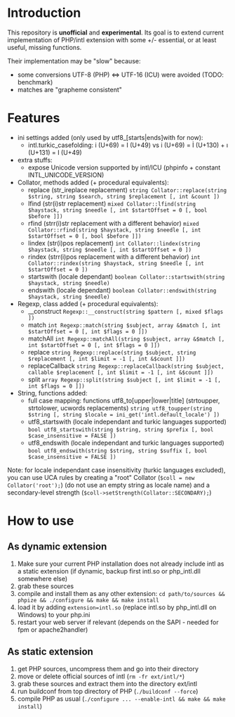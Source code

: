 # Introduction

This repository is **unofficial** and **experimental**. Its goal is to extend current implementation of PHP/intl extension with some +/- essential, or at least useful, missing functions.

Their implementation may be "slow" because:
* some conversions UTF-8 (PHP) <=> UTF-16 (ICU) were avoided (TODO: benchmark)
* matches are "grapheme consistent"

# Features

* ini settings added (only used by utf8_[starts|ends]with for now):
  * intl.turkic_casefolding: i (U+69) = I (U+49) vs i (U+69) = İ (U+130) + ı (U+131) = I (U+49)
* extra stuffs:
  * expose Unicode version supported by intl/ICU (phpinfo + constant INTL_UNICODE_VERSION)
* Collator, methods added (+ procedural equivalents):
  * replace (str_ireplace replacement) `string Collator::replace(string $string, string $search, string $replacement [, int &count ])`
  * lfind (str(i)str replacement) `mixed Collator::lfind(string $haystack, string $needle [, int $startOffset = 0 [, bool $before ]])`
  * rfind (strr(i)str replacement with a different behavior) `mixed Collator::rfind(string $haystack, string $needle [, int $startOffset = 0 [, bool $before ]])`
  * lindex (str(i)pos replacement) `int Collator::lindex(string $haystack, string $needle [, int $startOffset = 0 ])`
  * rindex (strr(i)pos replacement with a different behavior) `int Collator::rindex(string $haystack, string $needle [, int $startOffset = 0 ])`
  * startswith (locale dependant) `boolean Collator::startswith(string $haystack, string $needle)`
  * endswith (locale dependant) `boolean Collator::endswith(string $haystack, string $needle)`
* Regexp, class added (+ procedural equivalents):
  * __construct `Regexp::__construct(string $pattern [, mixed $flags ])`
  * match `int Regexp::match(string $subject, array &$match [, int $startOffset = 0 [, int $flags = 0 ]])`
  * matchAll `int Regexp::matchAll(string $subject, array &$match [, int $startOffset = 0 [, int $flags = 0 ]])`
  * replace `string Regexp::replace(string $subject, string $replacement [, int $limit = -1 [, int &$count ]])`
  * replaceCallback `string Regexp::replaceCallback(string $subject, callable $replacement [, int $limit = -1 [, int &$count ]])`
  * split `array Regexp::split(string $subject [, int $limit = -1 [, int $flags = 0 ]])`
* String, functions added:
  * full case mapping: functions utf8_to\[upper|lower|title\] \(strtoupper, strtolower, ucwords replacements\) `string utf8_toupper(string $string [, string $locale = ini_get('intl.default_locale') ])`
  * utf8_startswith (locale independant and turkic languages supported) `bool utf8_startswith(string $string, string $prefix [, bool $case_insensitive = FALSE ])`
  * utf8_endswith (locale independant and turkic languages supported) `bool utf8_endswith(string $string, string $suffix [, bool $case_insensitive = FALSE ])`

Note: for locale independant case insensitivity (turkic languages excluded), you can use UCA rules by creating a "root" Collator (`$coll = new Collator('root');`) (do not use an empty string as locale name) and a secondary-level strength (`$coll->setStrength(Collator::SECONDARY);`)

# How to use

## As dynamic extension

1. Make sure your current PHP installation does not already include intl as a static extension (if dynamic, backup first intl.so or php_intl.dll somewhere else)
2. grab these sources
3. compile and install them as any other extension: `cd path/to/sources && phpize && ./configure && make && make install`
4. load it by adding `extension=intl.so` (replace intl.so by php_intl.dll on Windows) to your php.ini
5. restart your web server if relevant (depends on the SAPI - needed for fpm or apache2handler)

## As static extension

1. get PHP sources, uncompress them and go into their directory
2. move or delete official sources of intl (`rm -fr ext/intl/*`)
3. grab these sources and extract them into the directory ext/intl
4. run buildconf from top directory of PHP (`./buildconf --force`)
5. compile PHP as usual (`./configure ... --enable-intl && make && make install`)

